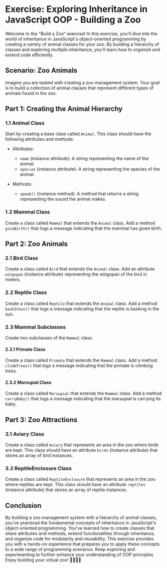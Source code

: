 # Exercise: Exploring Inheritance in JavaScript OOP - Building a Zoo

Welcome to the "Build a Zoo" exercise! In this exercise, you'll dive into the world of inheritance in JavaScript's object-oriented programming by creating a variety of animal classes for your zoo. By building a hierarchy of classes and exploring multiple inheritance, you'll learn how to organize and extend code efficiently.

## Scenario: Zoo Animals

Imagine you are tasked with creating a zoo management system. Your goal is to build a collection of animal classes that represent different types of animals found in the zoo.

## Part 1: Creating the Animal Hierarchy

### 1.1 Animal Class

Start by creating a base class called `Animal`. This class should have the following attributes and methods:

- Attributes:
  - `name` (instance attribute): A string representing the name of the animal.
  - `species` (instance attribute): A string representing the species of the animal.

- Methods:
  - `speak()` (instance method): A method that returns a string representing the sound the animal makes.

### 1.2 Mammal Class

Create a class called `Mammal` that extends the `Animal` class. Add a method `giveBirth()` that logs a message indicating that the mammal has given birth.

## Part 2: Zoo Animals

### 2.1 Bird Class

Create a class called `Bird` that extends the `Animal` class. Add an attribute `wingspan` (instance attribute) representing the wingspan of the bird in meters.

### 2.2 Reptile Class

Create a class called `Reptile` that extends the `Animal` class. Add a method `baskInSun()` that logs a message indicating that the reptile is basking in the sun.

### 2.3 Mammal Subclasses

Create two subclasses of the `Mammal` class:

#### 2.3.1 Primate Class

Create a class called `Primate` that extends the `Mammal` class. Add a method `climbTrees()` that logs a message indicating that the primate is climbing trees.

#### 2.3.2 Marsupial Class

Create a class called `Marsupial` that extends the `Mammal` class. Add a method `carryBaby()` that logs a message indicating that the marsupial is carrying its baby.

## Part 3: Zoo Attractions

### 3.1 Aviary Class

Create a class called `Aviary` that represents an area in the zoo where birds are kept. This class should have an attribute `birds` (instance attribute) that stores an array of bird instances.

### 3.2 ReptileEnclosure Class

Create a class called `ReptileEnclosure` that represents an area in the zoo where reptiles are kept. This class should have an attribute `reptiles` (instance attribute) that stores an array of reptile instances.

## Conclusion

By building a zoo management system with a hierarchy of animal classes, you've practiced the fundamental concepts of inheritance in JavaScript's object-oriented programming. You've learned how to create classes that share attributes and methods, extend functionalities through inheritance, and organize code for modularity and reusability. This exercise provides you with a hands-on experience that prepares you to apply these concepts to a wide range of programming scenarios. Keep exploring and experimenting to further enhance your understanding of OOP principles. Enjoy building your virtual zoo! 🦁🐻🦒🦉
